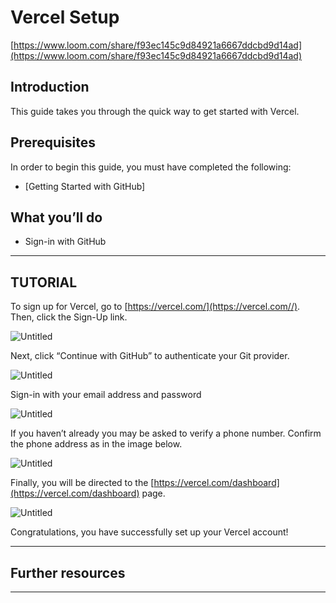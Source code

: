 # Vercel Setup

[https://www.loom.com/share/f93ec145c9d84921a6667ddcbd9d14ad](https://www.loom.com/share/f93ec145c9d84921a6667ddcbd9d14ad)

## ****Introduction****

This guide takes you through the quick way to get started with Vercel. 

## Prerequisites

In order to begin this guide, you must have completed the following:

- [Getting Started with GitHub]

## What you’ll do

- Sign-in with GitHub

---
## **TUTORIAL**

To sign up for Vercel, go to [https://vercel.com/](https://vercel.com//). Then, click the Sign-Up link.

![Untitled](https://s3-us-west-2.amazonaws.com/secure.notion-static.com/5b30f210-2b88-4176-873c-3a8372d1d3f2/Untitled.png)

Next, click “Continue with GitHub”  to authenticate your Git provider.

![Untitled](https://s3-us-west-2.amazonaws.com/secure.notion-static.com/75d49a51-cd66-4d96-b25b-6eef5081b340/Untitled.png)

Sign-in with your email address and password 

![Untitled](https://s3-us-west-2.amazonaws.com/secure.notion-static.com/7e423819-63e3-41b6-879c-ea5a1ef9d9aa/Untitled.png)

If you haven’t already you may be asked to verify a phone number. Confirm the phone address as in the image below. 

![Untitled](https://s3-us-west-2.amazonaws.com/secure.notion-static.com/7ac83b4e-b2aa-42cf-94b4-034a7d559fe6/Untitled.png)

Finally, you will be directed to the [https://vercel.com/dashboard](https://vercel.com/dashboard) page. 

![Untitled](https://s3-us-west-2.amazonaws.com/secure.notion-static.com/bae487b4-3039-4974-91d7-727f6a3e8178/Untitled.png)

Congratulations, you have successfully set up your Vercel account! 

---
## Further resources

---